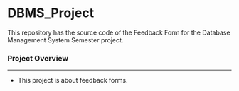 # DBMS_Project

This repository has the source code of the Feedback Form for the Database Management System Semester project.

### Project Overview
-----------------------------------
* This project is about feedback forms.


